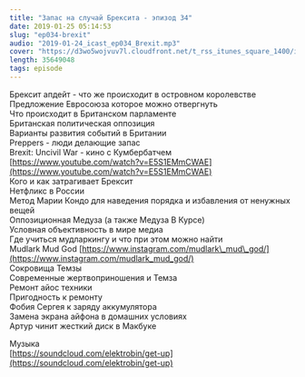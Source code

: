 ```yaml
---
title: "Запас на случай Брексита - эпизод 34"
date: 2019-01-25 05:14:53
slug: "ep034-brexit"
audio: "2019-01-24_icast_ep034_Brexit.mp3"
cover: "https://d3wo5wojvuv7l.cloudfront.net/t_rss_itunes_square_1400/images.spreaker.com/original/d20daaa729fc8cae11f6717f5c961b50.jpg"
length: 35649048
tags: episode
---
```

Брексит апдейт - что же происходит в островном королевстве  
Предложение Евросоюза которое можно отвергнуть  
Что происходит в Британском парламенте  
Британская политическая оппозиция  
Варианты развития событий в Британии  
Preppers - люди делающие запас  
Brexit: Uncivil War - кино с Кумбербатчем [https://www.youtube.com/watch?v=E5S1EMmCWAE](https://www.youtube.com/watch?v=E5S1EMmCWAE)  
Кого и как затрагивает Брексит  
Нетфликс в России  
Метод Марии Кондо для наведения порядка и избавления от ненужных вещей  
Оппозиционная Медуза (а также Медуза В Курсе)  
Условная объективность в мире медиа  
Где учиться мудларкингу и что при этом можно найти  
Mudlark Mud God [https://www.instagram.com/mudlark\_mud\_god/](https://www.instagram.com/mudlark_mud_god/)  
Сокровища Темзы  
Современные жертвоприношения и Темза  
Ремонт айос техники  
Пригодность к ремонту  
Фобия Сергея к заряду аккумулятора  
Замена экрана айфона в домашних условиях  
Артур чинит жесткий диск в Макбуке  
  
Музыка  
[https://soundcloud.com/elektrobin/get-up](https://soundcloud.com/elektrobin/get-up)
